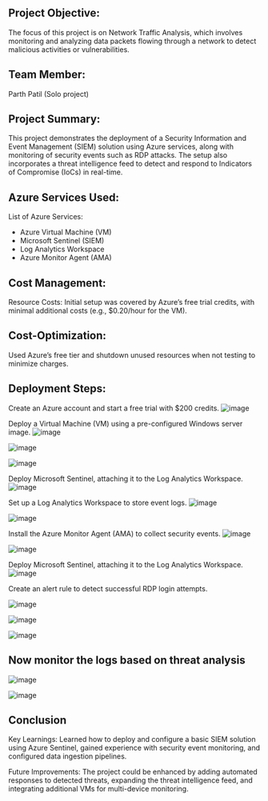 ## Project Objective: 
The focus of this project is on Network Traffic Analysis, which involves monitoring and analyzing data packets flowing through a network to detect malicious activities or vulnerabilities.


## Team Member:
Parth Patil (Solo project)


## Project Summary: 
This project demonstrates the deployment of a Security Information and Event Management (SIEM) solution using Azure services, along with monitoring of security events such as RDP attacks. The setup also incorporates a threat intelligence feed to detect and respond to Indicators of Compromise (IoCs) in real-time.


## Azure Services Used:
List of Azure Services:

-  Azure Virtual Machine (VM)
-  Microsoft Sentinel (SIEM)
-  Log Analytics Workspace
-  Azure Monitor Agent (AMA)


 ## Cost Management:
Resource Costs:
Initial setup was covered by Azure’s free trial credits, with minimal additional costs (e.g., $0.20/hour for the VM).


## Cost-Optimization: 
Used Azure’s free tier and shutdown unused resources when not testing to minimize charges.


## Deployment Steps:
Create an Azure account and start a free trial with $200 credits.
![image](https://github.com/user-attachments/assets/10702ba5-9cb6-450e-ac5d-1cce1c19eebe)

Deploy a Virtual Machine (VM) using a pre-configured Windows server image.
![image](https://github.com/user-attachments/assets/4c0b98a8-e959-4216-949d-b8407c1a20ce)

![image](https://github.com/user-attachments/assets/5238ee8c-6312-4300-9085-05dd0ac08ce0)

![image](https://github.com/user-attachments/assets/1e14eff3-e2bf-4ff9-bb9c-5fda41296cf5)

Deploy Microsoft Sentinel, attaching it to the Log Analytics Workspace.
![image](https://github.com/user-attachments/assets/c207855b-fbf7-4b06-bb38-59686496e126)

Set up a Log Analytics Workspace to store event logs.
![image](https://github.com/user-attachments/assets/4dc1052c-b42d-4d8f-9fbd-74f411575fb2)

![image](https://github.com/user-attachments/assets/f2780fa6-ba5e-4c1d-970c-a6bfd8ac26f4)

Install the Azure Monitor Agent (AMA) to collect security events.
![image](https://github.com/user-attachments/assets/5ae317aa-88f3-47d7-ab7b-9117117ce875)

![image](https://github.com/user-attachments/assets/c17acade-f6f3-4d41-8dac-003586f8637f)

Deploy Microsoft Sentinel, attaching it to the Log Analytics Workspace.
![image](https://github.com/user-attachments/assets/1009516d-5232-4511-9c27-b37a01378bda)

Create an alert rule to detect successful RDP login attempts.

![image](https://github.com/user-attachments/assets/83b11b39-2ad0-484b-84e8-3951d62b4725)

![image](https://github.com/user-attachments/assets/5baadcb3-10de-4bde-a721-936ff2a94f69)

![image](https://github.com/user-attachments/assets/3ea775c2-1c50-405c-9d6c-690ab649635e)


## Now monitor the logs based on threat analysis

![image](https://github.com/user-attachments/assets/e8e03a49-9581-4d7d-9903-1044feef0d35)

![image](https://github.com/user-attachments/assets/ff80acef-fd62-4597-b7ac-87d0e991f85e)

## Conclusion
Key Learnings: Learned how to deploy and configure a basic SIEM solution using Azure Sentinel, gained experience with security event monitoring, and configured data ingestion pipelines.

Future Improvements: The project could be enhanced by adding automated responses to detected threats, expanding the threat intelligence feed, and integrating additional VMs for multi-device monitoring.








